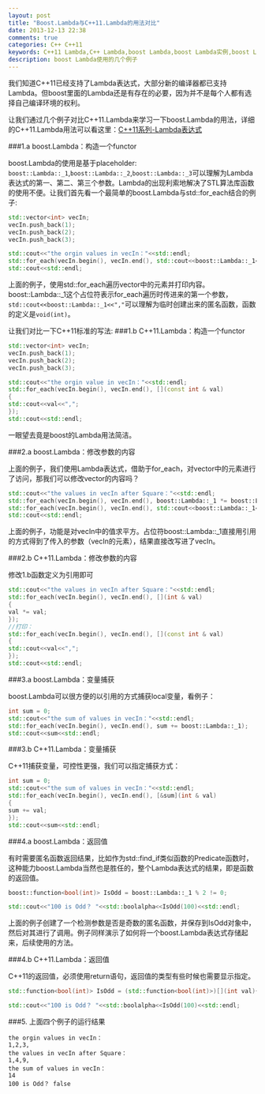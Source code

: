 ```yaml
---
layout: post
title: "Boost.Lambda与C++11.Lambda的用法对比"
date: 2013-12-13 22:38
comments: true
categories: C++ C++11
keywords: C++11 Lambda,C++ Lambda,boost Lambda,boost Lambda实例,boost Lambda用法
description: boost Lambda使用的几个例子
---
```


我们知道C++11已经支持了Lambda表达式，大部分新的编译器都已支持Lambda。但boost里面的Lambda还是有存在的必要，因为并不是每个人都有选择自己编译环境的权利。

让我们通过几个例子对比C++11.Lambda来学习一下boost.Lambda的用法，详细的C++11.Lambda用法可以看这里：[C++11系列-Lambda表达式][1]

###1.a boost.Lambda：构造一个functor

boost.Lambda的使用是基于placeholder: `boost::Lambda::_1`,`boost::Lambda::_2`,`boost::Lambda::_3`可以理解为Lambda表达式的第一、第二、第三个参数。Lambda的出现利索地解决了STL算法库函数的使用不便。让我们首先看一个最简单的boost.Lambda与std::for_each结合的例子:

```cpp
std::vector<int> vecIn;
vecIn.push_back(1);
vecIn.push_back(2);
vecIn.push_back(3);

std::cout<<"the orgin values in vecIn："<<std::endl;
std::for_each(vecIn.begin(), vecIn.end(), std::cout<<boost::Lambda::_1<<",");
std::cout<<std::endl;
```

上面的例子，使用std::for_each遍历vector中的元素并打印内容。boost::Lambda::_1这个占位符表示for_each遍历时传进来的第一个参数，`std::cout<<boost::Lambda::_1<<","`可以理解为临时创建出来的匿名函数，函数的定义是`void(int)`。

让我们对比一下C++11标准的写法:
###1.b C++11.Lambda：构造一个functor

```cpp
std::vector<int> vecIn;
vecIn.push_back(1);
vecIn.push_back(2);
vecIn.push_back(3);

std::cout<<"the orgin value in vecIn："<<std::endl;
std::for_each(vecIn.begin(), vecIn.end(), [](const int & val)
{
std::cout<<val<<",";
});
std::cout<<std::endl;
```
一眼望去竟是boost的Lambda用法简洁。

###2.a boost.Lambda：修改参数的内容

上面的例子，我们使用Lambda表达式，借助于for_each，对vector中的元素进行了访问，那我们可以修改vector的内容吗？

```cpp
std::cout<<"the values in vecIn after Square："<<std::endl;
std::for_each(vecIn.begin(), vecIn.end(), boost::Lambda::_1 *= boost::Lambda::_1);
std::for_each(vecIn.begin(), vecIn.end(), std::cout<<boost::Lambda::_1<<",");//打印
std::cout<<std::endl;
```
上面的例子，功能是对vecIn中的值求平方。占位符boost::Lambda::_1直接用引用的方式得到了传入的参数（vecIn的元素），结果直接改写进了vecIn。

###2.b C++11.Lambda：修改参数的内容

修改1.b函数定义为引用即可

```cpp
std::cout<<"the values in vecIn after Square："<<std::endl;
std::for_each(vecIn.begin(), vecIn.end(), [](int & val)
{
val *= val;
});
//打印：
std::for_each(vecIn.begin(), vecIn.end(), [](const int & val)
{
std::cout<<val<<",";
});
std::cout<<std::endl;
```
###3.a boost.Lambda：变量捕获

boost.Lambda可以很方便的以引用的方式捕获local变量，看例子：

```cpp
int sum = 0;
std::cout<<"the sum of values in vecIn："<<std::endl;
std::for_each(vecIn.begin(), vecIn.end(), sum += boost::Lambda::_1);
std::cout<<sum<<std::endl;
```

###3.b C++11.Lambda：变量捕获

C++11捕获变量，可控性更强，我们可以指定捕获方式：

```cpp
int sum = 0;
std::cout<<"the sum of values in vecIn："<<std::endl;
std::for_each(vecIn.begin(), vecIn.end(), [&sum](int & val)
{
sum += val;
});
std::cout<<sum<<std::endl;
```

###4.a boost.Lambda：返回值

有时需要匿名函数返回结果，比如作为std::find_if类似函数的Predicate函数时，这种能力boost.Lambda当然也是胜任的，整个Lambda表达式的结果，即是函数的返回值。

```cpp
boost::function<bool(int)> IsOdd = boost::Lambda::_1 % 2 != 0; 

std::cout<<"100 is Odd？ "<<std::boolalpha<<IsOdd(100)<<std::endl;
```
上面的例子创建了一个检测参数是否是奇数的匿名函数，并保存到IsOdd对象中，然后对其进行了调用。例子同样演示了如何将一个boost.Lambda表达式存储起来，后续使用的方法。

###4.b C++11.Lambda：返回值

C++11的返回值，必须使用return语句，返回值的类型有些时候也需要显示指定。
```cpp
std::function<bool(int)> IsOdd = (std::function<bool(int)>)[](int val){return val % 2 != 0;};

std::cout<<"100 is Odd？ "<<std::boolalpha<<IsOdd(100)<<std::endl;
```

###5. 上面四个例子的运行结果

    the orgin values in vecIn：
    1,2,3,
    the values in vecIn after Square：
    1,4,9,
    the sum of values in vecIn：
    14
    100 is Odd？ false

[1]:/blog/2013/08/11/lambda-closures/
